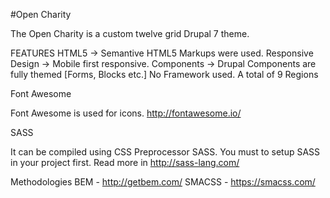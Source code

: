 #Open Charity

The Open Charity is a custom twelve grid Drupal 7 theme.

FEATURES
HTML5 -> Semantive HTML5 Markups were used.
Responsive Design -> Mobile first responsive.
Components -> Drupal Components are fully themed [Forms, Blocks etc.]
No Framework used.
A total of 9 Regions


Font Awesome

Font Awesome is used for icons.
http://fontawesome.io/


SASS

It can be compiled using CSS Preprocessor SASS.
You must to setup SASS in your project first. Read more in http://sass-lang.com/



Methodologies
BEM - http://getbem.com/
SMACSS - https://smacss.com/
